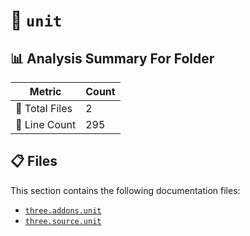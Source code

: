 # 📁 `unit`

## 📊 Analysis Summary For Folder

| Metric | Count |
|--------|-------|
| 📁 Total Files | 2 |
| 🔢 Line Count | 295 |


## 📋 Files

This section contains the following documentation files:

- [`three.addons.unit`](./three.addons.unit.md)
- [`three.source.unit`](./three.source.unit.md)